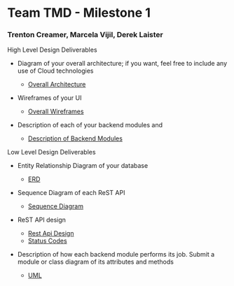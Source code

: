 # Team TMD - Milestone 1
### Trenton Creamer, Marcela Vijil, Derek Laister


High Level Design Deliverables
  * Diagram of your overall architecture; if you want, feel free to include any use of 
  Cloud technologies 
    * [Overall Architecture](./design-documents/overall_architecture.png)

  * Wireframes of your UI
    * [Overall Wireframes](./design-documents/wireframes.md)
  * Description of each of your backend modules and 
    * [Description of Backend Modules](./design-documents/modules.md)



Low Level Design Deliverables
  * Entity Relationship Diagram of your database 
      * [ERD](./design-documents/ERD.png)
  * Sequence Diagram of each ReST API 
    * [Sequence Diagram](./design-documents/sequence_diagram.jpg)
  * ReST API design
    * [Rest Api Design](./design-documents/milestone_one_api.py)
    * [Status Codes](./design-documents/status-codes.md)

  * Description of how each backend module performs its job. Submit a module or class diagram of its attributes and methods 
    * [UML](./design-documents/UML.png)